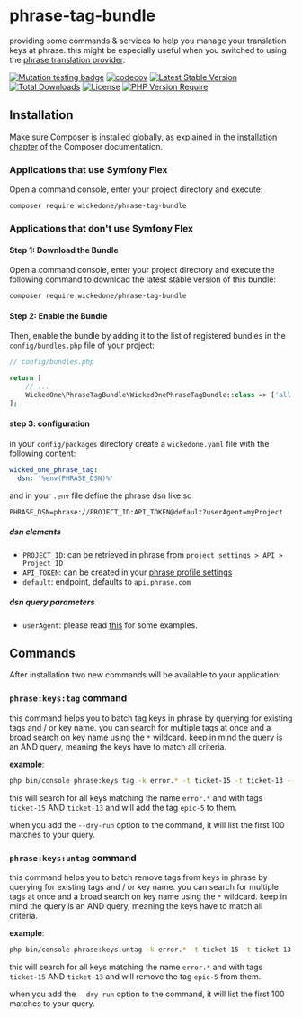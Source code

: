 # phrase-tag-bundle
providing some commands & services to help you manage your translation keys at phrase.
this might be especially useful when you switched to using the [phrase translation provider](https://github.com/wickedOne/phrase-translation-provider).

[![Mutation testing badge](https://img.shields.io/endpoint?style=flat&url=https%3A%2F%2Fbadge-api.stryker-mutator.io%2Fgithub.com%2FwickedOne%2Fphrase-tag-bundle%2Fmaster)](https://dashboard.stryker-mutator.io/reports/github.com/wickedOne/phrase-tag-bundle/master)
[![codecov](https://codecov.io/gh/wickedOne/phrase-tag-bundle/branch/master/graph/badge.svg?token=UHKAVGURP7)](https://codecov.io/gh/wickedOne/phrase-tag-bundle)
[![Latest Stable Version](https://poser.pugx.org/wickedone/phrase-tag-bundle/v)](https://packagist.org/packages/wickedone/phrase-tag-bundle)
[![Total Downloads](https://poser.pugx.org/wickedone/phrase-tag-bundle/downloads)](https://packagist.org/packages/wickedone/phrase-tag-bundle)
[![License](https://poser.pugx.org/wickedone/phrase-tag-bundle/license)](https://packagist.org/packages/wickedone/phrase-tag-bundle)
[![PHP Version Require](https://poser.pugx.org/wickedone/phrase-tag-bundle/require/php)](https://packagist.org/packages/wickedone/phrase-tag-bundle)

## Installation

Make sure Composer is installed globally, as explained in the
[installation chapter](https://getcomposer.org/doc/00-intro.md)
of the Composer documentation.

### Applications that use Symfony Flex

Open a command console, enter your project directory and execute:

```console
composer require wickedone/phrase-tag-bundle
```

### Applications that don't use Symfony Flex

#### Step 1: Download the Bundle

Open a command console, enter your project directory and execute the
following command to download the latest stable version of this bundle:

```console
composer require wickedone/phrase-tag-bundle
```

#### Step 2: Enable the Bundle

Then, enable the bundle by adding it to the list of registered bundles
in the `config/bundles.php` file of your project:

```php
// config/bundles.php

return [
    // ...
    WickedOne\PhraseTagBundle\WickedOnePhraseTagBundle::class => ['all' => true],
];
```

#### step 3: configuration
in your `config/packages` directory create a `wickedone.yaml` file with the following content:
```yaml
wicked_one_phrase_tag:
  dsn: '%env(PHRASE_DSN)%'
```
and in your `.env` file define the phrase dsn like so
```dotenv
PHRASE_DSN=phrase://PROJECT_ID:API_TOKEN@default?userAgent=myProject
```

##### dsn elements
- `PROJECT_ID`: can be retrieved in phrase from `project settings > API > Project ID`
- `API_TOKEN`: can be created in your [phrase profile settings](https://app.phrase.com/settings/oauth_access_tokens)
- `default`: endpoint, defaults to `api.phrase.com`

##### dsn query parameters
- `userAgent`: please read [this](https://developers.phrase.com/api/#overview--identification-via-user-agent) for some examples.

## Commands

After installation two new commands will be available to your application:

### `phrase:keys:tag` command

this command helps you to batch tag keys in phrase by querying for existing tags and / or key name.
you can search for multiple tags at once and a broad search on key name using the `*` wildcard.
keep in mind the query is an AND query, meaning the keys have to match all criteria.

**example**:
```bash
php bin/console phrase:keys:tag -k error.* -t ticket-15 -t ticket-13 --tag epic-5
```
this will search for all keys matching the name `error.*` and with tags `ticket-15` AND `ticket-13` and will add the tag `epic-5` to them.

when you add the `--dry-run` option to the command, it will list the first 100 matches to your query.

### `phrase:keys:untag` command

this command helps you to batch remove tags from keys in phrase by querying for existing tags and / or key name.
you can search for multiple tags at once and a broad search on key name using the `*` wildcard.
keep in mind the query is an AND query, meaning the keys have to match all criteria.

**example**:
```bash
php bin/console phrase:keys:untag -k error.* -t ticket-15 -t ticket-13 --tag epic-5
```
this will search for all keys matching the name `error.*` and with tags `ticket-15` AND `ticket-13` and will remove the tag `epic-5` from them.

when you add the `--dry-run` option to the command, it will list the first 100 matches to your query.

